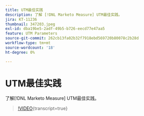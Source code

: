 ```yaml
---
title: UTM最佳实践
description: 了解 [!DNL Marketo Measure] UTM最佳实践。
jira: KT-11236
thumbnail: 347203.jpeg
exl-id: dba19be5-2adf-49b5-b726-eecd77e47aa5
feature: UTM Parameters
source-git-commit: 262cb13fa02b32f7918ebd569720b80078c2b28d
workflow-type: tm+mt
source-wordcount: '18'
ht-degree: 0%

---
```


# UTM最佳实践

了解[!DNL Marketo Measure] UTM最佳实践。

>[!VIDEO](https://video.tv.adobe.com/v/347203/?learn=on){transcript=true}
